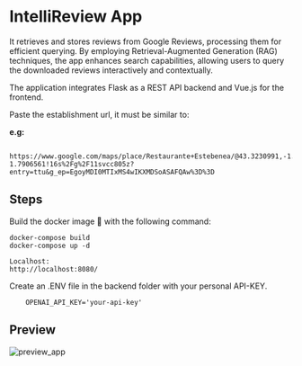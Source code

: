 # IntelliReview App
It retrieves and stores reviews from Google Reviews, processing them for efficient querying. By employing Retrieval-Augmented Generation (RAG) techniques, the app enhances search capabilities, allowing users to query the downloaded reviews interactively and contextually. 

The application integrates Flask as a REST API backend and Vue.js for the frontend.


Paste the establishment url, it must be similar to:

**e.g:**

        https://www.google.com/maps/place/Restaurante+Estebenea/@43.3230991,-1.7906561,17z/data=!3m1!4b1!4m6!3m5!1s0xd51094970158069:0x5c583bb237c9fef2!8m2!3d43.3230991!4d-1.7906561!16s%2Fg%2F11svcc805z?entry=ttu&g_ep=EgoyMDI0MTIxMS4wIKXMDSoASAFQAw%3D%3D

## Steps
Build the docker image 🐋 with the following command:

    docker-compose build 
    docker-compose up -d 

    Localhost:
    http://localhost:8080/
    
Create an .ENV file in the backend folder with your personal API-KEY.

        OPENAI_API_KEY='your-api-key'
        
## Preview
![preview_app](https://github.com/user-attachments/assets/f85ed9c7-3cf1-4b65-b884-a35d84ed03ac)
